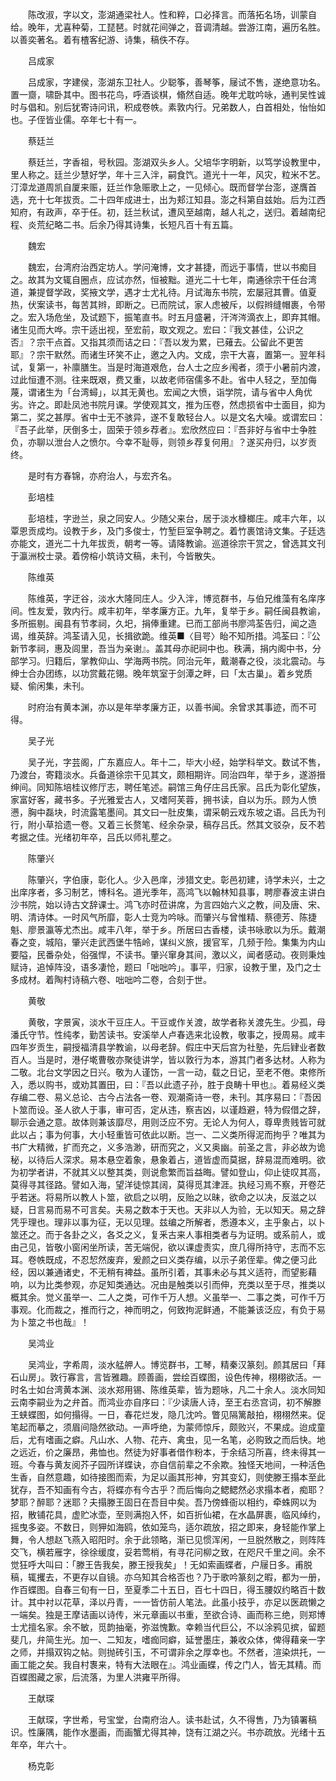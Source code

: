 <!-- { "loadSidebar": true } -->
　　陈改淑，字以文，澎湖通梁社人。性和粹，口必择言。而落拓名场，训蒙自给。晚年，尤喜种菊，工琵琶。时就花间弹之，音调清越。尝游江南，遍历名胜。以善奕著名。着有楂客纪游、诗集，稿佚不存。

　　吕成家

　　吕成家，字建侯，澎湖东卫社人。少聪筝，善琴筝，屦试不售，遂绝意功名。置一齌，啸卧其中。图书花鸟，呼酒谈棋，翛然自适。晚年尤耽吟咏，通判吴性诚时与倡和。别后犹寄诗问讯，积成卷帙。素敦内行。兄弟数人，白首相处，怡怡如也。子侄皆业儒。卒年七十有一。

　　蔡廷兰

　　蔡廷兰，字香祖，号秋园。澎湖双头乡人。父培华字明新，以笃学设教里中，里人称之。廷兰少慧好学，年十三入泮，嗣食饩。道光十一年，风灾，粒米不艺。汀漳龙道周凯自厦来赈，廷兰作急赈歌上之，一见倾心。既而督学台澎，遂膺首选，充十七年拔贡。二十四年成进士，出为郏江知县。澎之科第自兹始。后为江西知府，有政声，卒于任。初，廷兰秋试，遭风至越南，越人礼之，送归。着越南纪程、炎荒纪略二书。后余乃得其诗集，长短凡百十有五篇。

　　魏宏

　　魏宏，台湾府治西定坊人。学问淹博，文才甚捷，而远于事情，世以书痴目之。故其为文辄自圈点，应试亦然，恒被黜。道光二十七年，南通徐宗干任台湾道，兼提督学政，奖掖文学，遇才士尤礼待。月试海东书院，宏屡冠其曹。值夏热，伏案读书，每苦其辫，即断之。已而院试，家人虑被斥，以假辫缝帽裹，令带之。宏入场危坐，及试题下，振笔直书。时五月盛暑，汗涔涔滴衣上，即弃其帽。诸生见而大哗。宗干适出视，至宏前，取文观之。宏曰：『我文甚佳，公识之否』？宗干点首。又指其须而诘之曰：『吾以发为累，已薙去。公留此不更苦耶』？宗干默然。而诸生环笑不止，邀之入内。文成，宗干大喜，置第一。翌年科试，复第一，补廪膳生。当是时海道艰危，台人士之应乡闱者，须于小暑前内渡，过此恒遭不测。往来既艰，费又重，以故老师宿儒多不赴。省中人轻之，至加侮蔑，谓诸生为「台湾蟳」，以其无黄也。宏闻之大愤，诣学院，请与省中人角优劣。许之。即赴凤池书院月课。学使观其文，推为压卷，然虑损省中士面目，抑为第二，奖之甚厚。省中士无不骇异，遂不复敢轻台人。以是文名大噪。或谓宏曰：『吾子此举，厌倒多士，固荣于领乡荐者』。宏欣然应曰：『吾非好与省中士争胜负，亦聊以泄台人之愤尔。今幸不耻辱，则领乡荐复何用』？遂买舟归，以岁贡终。

　　是时有方春锦，亦府治人，与宏齐名。

　　彭培桂

　　彭培桂，字逊兰，泉之同安人。少随父来台，居于淡水槺榔庄。咸丰六年，以覃恩贡成均。设教于乡，及门多俊士，竹堑巨室争聘之。着竹裹馆诗文集。子廷选亦能文，道光二十九年拔贡，朝考一等。请降教谕。巡道徐宗干赏之，曾选其文刊于瀛洲校士录。着傍榕小筑诗文稿，未刊，今皆散失。

　　陈维英

　　陈维英，字迂谷，淡水大隆同庄人。少入泮，博览群书，与伯兄维藻有名庠序间。性友爱，敦内行。咸丰初年，举孝廉方正。九年，复举于乡。嗣任闽县教谕，多所振剔。闽县有节孝祠，久圯，捐俸重建。已而工部尚书廖鸿荃告归，闻之造谒，维英辞。鸿荃请入见，长揖欲跪。维英■〈目咢〉眙不知所措。鸿荃曰：『公新节孝祠，惠及闾里，吾当为亲谢』。盖其母亦祀祠中也。秩满，捐内阁中书，分部学习。归籍后，掌教仰山、学海两书院。同治元年，戴潮春之役，淡北震动。与绅士合办团练，以功赏戴花翎。晚年筑室于剑潭之畔，曰「太古巢」。着乡党质疑、偷闲集，未刊。

　　时府治有黄本渊，亦以是年举孝廉方正，以善书闻。余曾求其事迹，而不可得。

　　吴子光

　　吴子光，字芸阁，广东嘉应人。年十二，毕大小经，始学科举文。数试不售，乃渡台，寄籍淡水。兵备道徐宗干见其文，颇相期许。同治四年，举于乡，遂游搢绅间。同知陈培桂议修厅志，聘任笔述。嗣馆三角仔庄吕氏家。吕氏为彰化望族，家富好客，藏书多。子光雅爱古人，又嗜阿芙蓉，拥书读，自以为乐。顾为人愤懑，胸中磊块，时流露笔墨间。其文曰一肚皮集，谓采朝云戏东坡之语。吕氏为刊行，附小草拾遗一卷。又着三长赘笔、经余杂录，稿存吕氏。然其文驳杂，反不若考据之佳。光绪初年卒，吕氏以师礼塟之。

　　陈肇兴

　　陈肇兴，字伯康，彰化人。少入邑庠，涉猎文史。彰邑初建，诗学未兴，士之出庠序者，多习制艺，博科名。道光季年，高鸿飞以翰林知县事，聘廖春波主讲白沙书院，始以诗古文辞课士。鸿飞亦时莅讲席，为言四始六义之教，间及唐、宋、明、清诗体。一时风气所靡，彰人士竞为吟咏。而肇兴与曾惟精、蔡德芳、陈捷魁、廖景瀛等尤杰出。咸丰八年，举于乡。所居曰古香楼，读书咏歌以为乐。戴潮春之变，城陷，肇兴走武西堡牛牿岭，谋纠义旅，援官军，几频于险。集集为内山要隘，民番杂处，俗强悍，不读书。肇兴窜身其间，激以义，闻者感动。夜则秉烛赋诗，追悼阵没，语多凄怆，题曰「咄咄吟」。事平，归家，设教于里，及门之士多成材。着陶村诗稿六卷、咄咄吟二卷，合刻于世。

　　黄敬

　　黄敬，字景寅，淡水干豆庄人。干豆或作关渡，故学者称关渡先生。少孤，母潘氏守节。性纯孝，勤苦读书。安溪举人卢春选来北设教，敬事之，授周易。咸丰四年岁贡生，嗣授福清县学教谕，以母老辞。假庄中天后宫为社塾，先后肄业者数百人。当是时，港仔墘曹敬亦聚徒讲学，皆以敦行为本，游其门者多达材。人称为二敬。北台文学因之日兴。敬为人谨饬，一言一动，载之日记，至老不倦。束修所入，悉以购书，或劝其置田，曰：『吾以此遗子孙，胜于良畴十甲也』。着易经义类存编二卷、易义总论、古今占法各一卷、观潮斋诗一卷，未刊。其序易曰：『吾因卜筮而设。圣人欲人于事，审可否，定从违，察吉凶，以谨趋避，特为假借之辞，聊示会通之意。故体则兼该靡尽，用则泛应不穷。无论人为何人，尊卑贵贱皆可就此以占；事为何事，大小轻重皆可依此以断。岂一、二义类所得泥而拘乎？唯其为书广大精微，扩而充之，义多浩渺，研而究之，义又奥幽。前圣之言，非必故为诡秘，以待后人深求。易本悬空着象，悬象着占，道皆虚而莫据，辞易混而难明。欲为初学者讲，不就其义以整其类，则说愈繁而旨益晦。譬如登山，仰止徒叹其高，莫得寻其径路。譬如入海，望洋徒惊其阔，莫得觅其津涯。执经习焉不察，开卷茫乎若迷。将易所以教人卜筮，欲启之以明，反贻之以昧，欲命之以决，反滋之以疑，日言易而易不可言矣。夫易之数本于天也。天非以人为验，无以知天。易之辞凭乎理也。理非以事为征，无以见理。兹编之所解者，悉遵本义，主乎象占，以卜筮还之。而于各卦之义，各爻之义，复釆古来人事相类者与为证明。或系前人，或由己见，皆敬小窗闲坐所读，苦无端倪，欲以课虚责实，庶几得所持守，志而不忘耳。卷帙既成，不忍恝然废弃，爰颜之曰义类存编，以示子弟侄辈。俾之便习此经，因以兼通诸史，不无稍有裨益。虽所引着，其事未必与其义适符，而望影藉响，以为比类参观，亦足知类通达。况由是触类以引而伸，充类以至于尽，推类以概其余。觉义虽举一、二人之类，可作千万人想。义虽举一、二事之类，可作千万事观。化而裁之，推而行之，神而明之，何致拘泥鲜通，不能兼该泛应，有负于易为卜筮之书也哉』！

　　吴鸿业

　　吴鸿业，字希周，淡水艋舺人。博览群书，工琴，精秦汉篆刻。颜其居曰「拜石山房」。敦行寡言，言皆雅趣。顾善画，尝绘百蝶图，设色传神，栩栩欲活。一时名士如台湾黄本渊、淡水郑用锡、陈维英辈，皆为题咏，凡二十余人。淡水同知云南李嗣业为之弁首。而鸿业亦自序曰：『少读唐人诗，至王右丞宫词，初不解滕王蛱蝶图，如何搨得。一日，春花烂发，隐几沈吟。瞥见隔篱敲拍，栩栩然来。促笔起而摹之，须眉间隐然欲动。一声呼绝，为蒙师惊斥，颇败兴，不果成。迨成童后，尤有嗜画之癖。凡山水、人物、花卉、禽虫，见一名笔，必购致之而后快。地之远近，价之廉昂，弗恤也。然徒为好事者借作粉本，于余结习所喜，终未得其一班。今春与黄友阅芥子园所详蝶诀，亦自信前辈之不余欺。独怪天地间，一种活色生香，自然意趣，如待接图而索，为足以画其形神，穷其变幻，则使滕王搨本至此犹存，吾不知画有今古，将蝶亦有今古乎？而后悔向之鳃鳃然必求搨本者，痴耶？梦耶？醉耶？迷耶？夫搨滕王固日在吾目中矣。吾乃傍蜂衙以相约，牵蛛网以为招，散铺花具，虚贮冰壶，至则满抱入怀，如百折仙裙，在水晶屏裹，临风绰约，摇曳多姿。不数日，则狎如海鸥，依如笼鸟，适尔疏放，招之即来，身轻能作掌上舞，令人想赵飞燕入昭阳时。余于此领略，渐已见惯浑闲，一旦脱然散之，则阵阵交飞，横若雁字，徐徐缓度，妥若莺梢，有寻花问柳之致，在咫尺千里之间。余不觉狂呼大叫曰：「滕王告我矣，滕王授我矣」！无如索画蝶者，户屦日多。甫脱稿，辄攫去，不更存以自镜。亦乌知其合格否也？乃于歌吟篆刻之暇，都为一册，作百蝶图。自春三旬有一日，至夏季二十五日，百七十四日，得玉腰奴约略百十数计。其中衬以花草，泽以丹青，一一皆仿前人笔法。此虽小技乎，亦足以医疏懒之一端矣。独是王摩诘画以诗传，米元章画以书重，至欲合诗、画而称三绝，则郑博士尤擅名家。余不敏，觅韵抽毫，弥滋愧歉。幸赖当代巨公，不以涂鸦见摈，留题斐几，弁简生光。加一、二知友，嗜痂同癖，延誉墨庄，兼收众体，俾得藉亲一字之师，并搨双钩之帖。则抛砖引玉，不可谓非余之厚幸也。不然者，渲染烘托，一画工能之矣。我自村褢来，特有大法眼在』。鸿业画蝶，传之门人，皆无其精。而百蝶图藏之家，后流落，为里人洪雍平所得。

　　王献琛

　　王献琛，字世希，号宝堂，台南府治人。读书赴试，久不得售，乃为镇署稿识。性廉隅，能作水墨画，而画蟹尤得其神，饶有江湖之兴。书亦疏放。光绪十五年卒，年六十。

　　杨克彰

